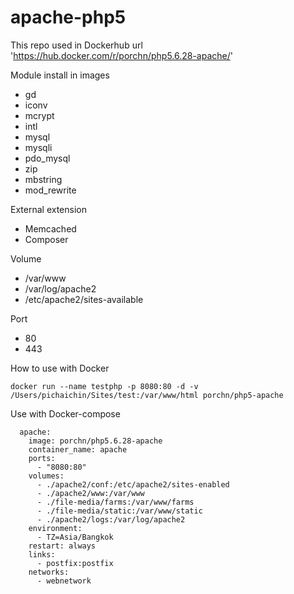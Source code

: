 # apache-php5

This repo used in Dockerhub url 'https://hub.docker.com/r/porchn/php5.6.28-apache/'


Module install in images
* gd
* iconv
* mcrypt
* intl
* mysql
* mysqli
* pdo_mysql
* zip
* mbstring
* mod_rewrite

External extension
* Memcached
* Composer

Volume
* /var/www
* /var/log/apache2
* /etc/apache2/sites-available

Port
* 80
* 443

How to use with Docker
```
docker run --name testphp -p 8080:80 -d -v /Users/pichaichin/Sites/test:/var/www/html porchn/php5-apache
```
Use with Docker-compose 
```
  apache:
    image: porchn/php5.6.28-apache
    container_name: apache
    ports:
      - "8080:80"
    volumes:
      - ./apache2/conf:/etc/apache2/sites-enabled
      - ./apache2/www:/var/www
      - ./file-media/farms:/var/www/farms
      - ./file-media/static:/var/www/static
      - ./apache2/logs:/var/log/apache2
    environment:
      - TZ=Asia/Bangkok
    restart: always
    links: 
      - postfix:postfix
    networks:
      - webnetwork
```